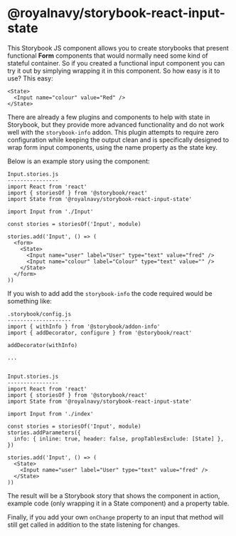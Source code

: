 # @royalnavy/storybook-react-input-state

This Storybook JS component allows you to create storybooks that present functional **Form** components that would normally need some kind of stateful container. So if you created a functional input component you can try it out by simplying wrapping it in this component. So how easy is it to use? This easy:

```
<State>
  <Input name="colour" value="Red" />
</State>
```

There are already a few plugins and components to help with state in Storybook, but they provide more advanced functionality and do not work well with the `storybook-info` addon. This plugin attempts to require zero configuration while keeping the output clean and is specifically designed to wrap form input components, using the name property as the state key.

Below is an example story using the component:

```
Input.stories.js
----------------
import React from 'react'
import { storiesOf } from '@storybook/react'
import State from '@royalnavy/storybook-react-input-state'

import Input from './Input'

const stories = storiesOf('Input', module)

stories.add('Input', () => (
  <form>
    <State>
      <Input name="user" label="User" type="text" value="fred" />
      <Input name="colour" label="Colour" type="text" value="" />
    </State>
  </form>
))
```

If you wish to add add the `storybook-info` the code required would be something like:

```
.storybook/config.js
--------------------
import { withInfo } from '@storybook/addon-info'
import { addDecorator, configure } from '@storybook/react'

addDecorator(withInfo)

...


Input.stories.js
----------------
import React from 'react'
import { storiesOf } from '@storybook/react'
import State from '@royalnavy/storybook-react-input-state'

import Input from './index'

const stories = storiesOf('Input', module)
stories.addParameters({
  info: { inline: true, header: false, propTablesExclude: [State] },
})

stories.add('Input', () => (
  <State>
    <Input name="user" label="User" type="text" value="fred" />
  </State>
))
```

The result will be a Storybook story that shows the component in action, example code (only wrapping it in a State component) and a property table.

Finally, if you add your own `onChange` property to an input that method will still get called in addition to the state listening for changes.

